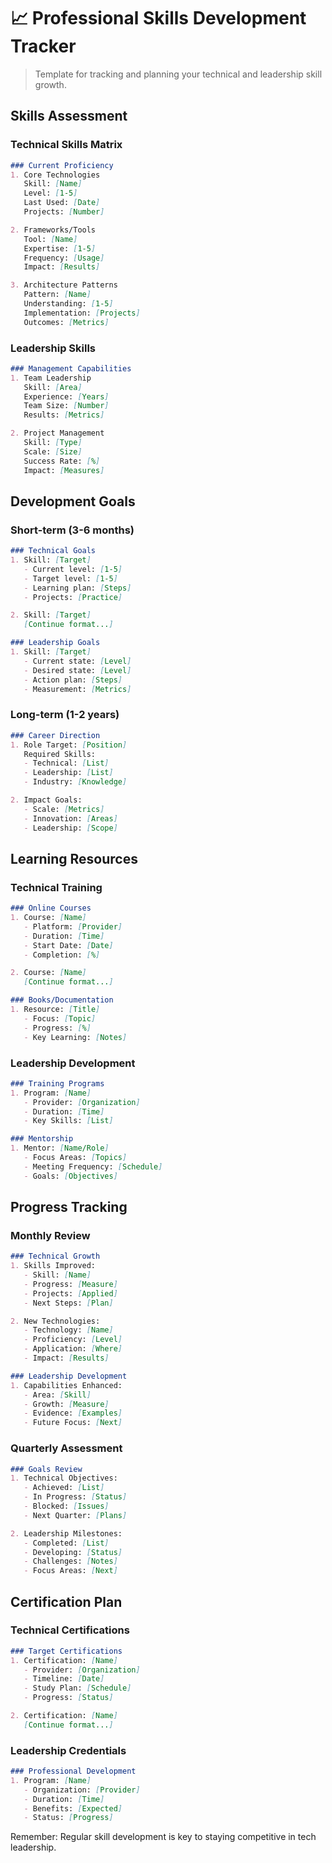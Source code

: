 # 📈 Professional Skills Development Tracker

> Template for tracking and planning your technical and leadership skill growth.

## Skills Assessment

### Technical Skills Matrix
```markdown
### Current Proficiency
1. Core Technologies
   Skill: [Name]
   Level: [1-5]
   Last Used: [Date]
   Projects: [Number]

2. Frameworks/Tools
   Tool: [Name]
   Expertise: [1-5]
   Frequency: [Usage]
   Impact: [Results]

3. Architecture Patterns
   Pattern: [Name]
   Understanding: [1-5]
   Implementation: [Projects]
   Outcomes: [Metrics]
```

### Leadership Skills
```markdown
### Management Capabilities
1. Team Leadership
   Skill: [Area]
   Experience: [Years]
   Team Size: [Number]
   Results: [Metrics]

2. Project Management
   Skill: [Type]
   Scale: [Size]
   Success Rate: [%]
   Impact: [Measures]
```

## Development Goals

### Short-term (3-6 months)
```markdown
### Technical Goals
1. Skill: [Target]
   - Current level: [1-5]
   - Target level: [1-5]
   - Learning plan: [Steps]
   - Projects: [Practice]

2. Skill: [Target]
   [Continue format...]

### Leadership Goals
1. Skill: [Target]
   - Current state: [Level]
   - Desired state: [Level]
   - Action plan: [Steps]
   - Measurement: [Metrics]
```

### Long-term (1-2 years)
```markdown
### Career Direction
1. Role Target: [Position]
   Required Skills:
   - Technical: [List]
   - Leadership: [List]
   - Industry: [Knowledge]

2. Impact Goals:
   - Scale: [Metrics]
   - Innovation: [Areas]
   - Leadership: [Scope]
```

## Learning Resources

### Technical Training
```markdown
### Online Courses
1. Course: [Name]
   - Platform: [Provider]
   - Duration: [Time]
   - Start Date: [Date]
   - Completion: [%]

2. Course: [Name]
   [Continue format...]

### Books/Documentation
1. Resource: [Title]
   - Focus: [Topic]
   - Progress: [%]
   - Key Learning: [Notes]
```

### Leadership Development
```markdown
### Training Programs
1. Program: [Name]
   - Provider: [Organization]
   - Duration: [Time]
   - Key Skills: [List]

### Mentorship
1. Mentor: [Name/Role]
   - Focus Areas: [Topics]
   - Meeting Frequency: [Schedule]
   - Goals: [Objectives]
```

## Progress Tracking

### Monthly Review
```markdown
### Technical Growth
1. Skills Improved:
   - Skill: [Name]
   - Progress: [Measure]
   - Projects: [Applied]
   - Next Steps: [Plan]

2. New Technologies:
   - Technology: [Name]
   - Proficiency: [Level]
   - Application: [Where]
   - Impact: [Results]

### Leadership Development
1. Capabilities Enhanced:
   - Area: [Skill]
   - Growth: [Measure]
   - Evidence: [Examples]
   - Future Focus: [Next]
```

### Quarterly Assessment
```markdown
### Goals Review
1. Technical Objectives:
   - Achieved: [List]
   - In Progress: [Status]
   - Blocked: [Issues]
   - Next Quarter: [Plans]

2. Leadership Milestones:
   - Completed: [List]
   - Developing: [Status]
   - Challenges: [Notes]
   - Focus Areas: [Next]
```

## Certification Plan

### Technical Certifications
```markdown
### Target Certifications
1. Certification: [Name]
   - Provider: [Organization]
   - Timeline: [Date]
   - Study Plan: [Schedule]
   - Progress: [Status]

2. Certification: [Name]
   [Continue format...]
```

### Leadership Credentials
```markdown
### Professional Development
1. Program: [Name]
   - Organization: [Provider]
   - Duration: [Time]
   - Benefits: [Expected]
   - Status: [Progress]
```

Remember: Regular skill development is key to staying competitive in tech leadership.

